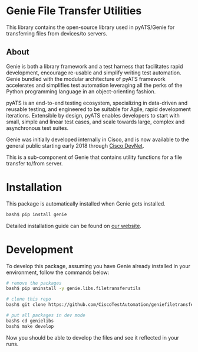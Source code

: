 # Genie File Transfer Utilities

This library contains the open-source library used in pyATS/Genie for
transferring files from devices/to servers.


## About

Genie is both a library framework and a test harness that facilitates rapid
development, encourage re-usable and simplify writing test automation. Genie
bundled with the modular architecture of pyATS framework accelerates and
simplifies test automation leveraging all the perks of the Python programming
language in an object-orienting fashion.

pyATS is an end-to-end testing ecosystem, specializing in data-driven and
reusable testing, and engineered to be suitable for Agile, rapid development
iterations. Extensible by design, pyATS enables developers to start with small,
simple and linear test cases, and scale towards large, complex and asynchronous
test suites.

Genie was initially developed internally in Cisco, and is now available to the
general public starting early 2018 through [Cisco DevNet].

[Cisco Devnet]: https://developer.cisco.com/

This is a sub-component of Genie that contains utility functions for a file
transfer to/from server.

# Installation

This package is automatically installed when Genie gets installed.

```bash
bash$ pip install genie
```

Detailed installation guide can be found on [our website].

[our website]: https://developer.cisco.com/site/pyats/


# Development

To develop this package, assuming you have Genie already installed in your
environment, follow the commands below:

```bash
# remove the packages
bash$ pip uninstall -y genie.libs.filetransferutils

# clone this repo
bash$ git clone https://github.com/CiscoTestAutomation/geniefiletransferutilslib.git

# put all packages in dev mode
bash$ cd genielibs
bash$ make develop
```

Now you should be able to develop the files and see it reflected in your runs.